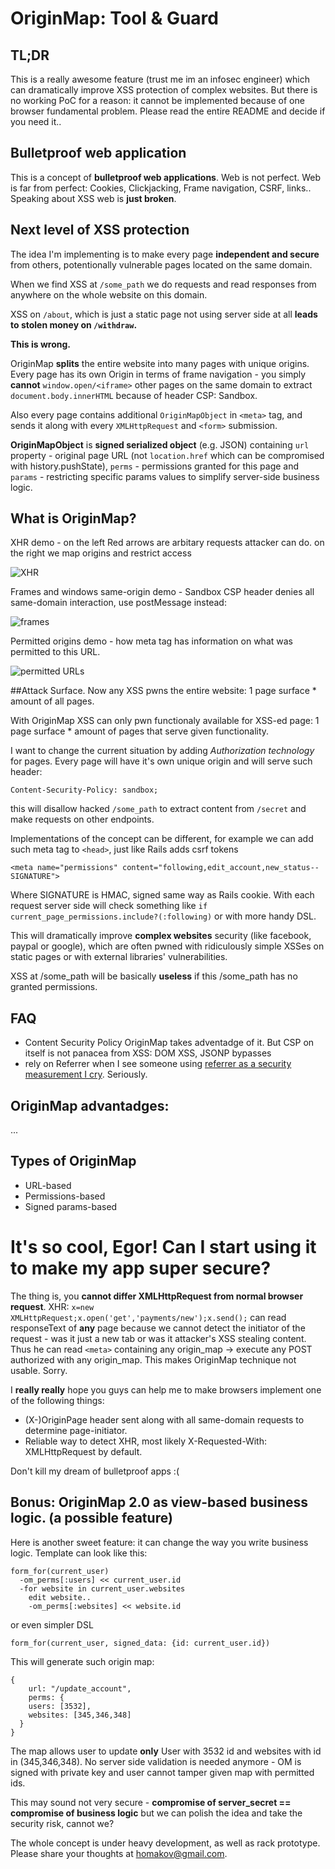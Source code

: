 # OriginMap: Tool & Guard

## TL;DR
This is a really awesome feature (trust me im an infosec engineer) which can dramatically improve XSS protection of complex websites. But there is no working PoC for a reason: it cannot be implemented because of one browser fundamental problem. Please read the entire README and decide if you need it..

## Bulletproof web application
This is a concept of **bulletproof web applications**. Web is not perfect. Web is far from perfect: Cookies, Clickjacking, Frame navigation, CSRF,  links..
Speaking about XSS web is **just broken**.

## Next level of XSS protection
The idea I'm implementing is to make every page **independent and secure** from others, potentionally vulnerable pages located on the same domain.

When we find XSS at `/some_path` we do requests and read responses from anywhere on the whole website on this domain. 

XSS on `/about`, which is just a static page not using server side at all **leads to stolen money on `/withdraw`.**

**This is wrong.**



OriginMap **splits** the entire website into many pages with unique origins. Every page has its own Origin in terms of frame navigation - you simply **cannot** `window.open/<iframe>` other pages on the same domain to extract `document.body.innerHTML` because of header CSP: Sandbox.

Also every page contains additional `OriginMapObject` in `<meta>` tag, and sends it along with every `XMLHttpRequest` and `<form>` submission. 

**OriginMapObject** is **signed serialized object** (e.g. JSON)  containing `url` property - original page URL (not `location.href` which can be compromised with history.pushState), `perms` - permissions granted for this page and `params` - restricting specific params values to simplify server-side business logic.


## What is OriginMap?

XHR demo - on the left Red arrows are arbitary requests attacker can do. on the right we map origins and restrict access

![XHR](http://f.cl.ly/items/0y3n0a3C261X2Y3X1V2q/demo%20\(1\).png)

Frames and windows same-origin demo - Sandbox CSP header denies all same-domain interaction, use postMessage instead:

![frames](http://f.cl.ly/items/3i152w2l243d2W1r0K3P/sameorig.png)

Permitted origins demo - how meta tag has information on what was permitted to this URL.

![permitted URLs](http://f.cl.ly/items/2s2B060O1d0N1D3b0U1B/somthn%20\(1\).png)

##Attack Surface.
Now any XSS pwns the entire website:
1 page surface * amount of all pages.

With OriginMap XSS can only pwn functionaly available for XSS-ed page: 
1 page surface * amount of pages that serve given functionality.



I want to change the current situation by adding *Authorization technology* for pages. Every page will have it's own unique origin and will serve such header:
```
Content-Security-Policy: sandbox;
```
this will disallow hacked `/some_path` to extract content from `/secret` and make requests on other endpoints.

Implementations of the concept can be different, for example we can add such meta tag to `<head>`, just like Rails adds csrf tokens
```
<meta name="permissions" content="following,edit_account,new_status--SIGNATURE">
```
Where SIGNATURE is HMAC, signed same way as Rails cookie.
With each request server side will check something like `if current_page_permissions.include?(:following)` or with more handy DSL.

This will dramatically improve **complex websites** security (like facebook, paypal or google), which are often pwned with ridiculously simple XSSes on static pages or with external libraries' vulnerabilities. 

XSS at /some_path will be basically **useless** if this /some_path has no granted permissions.

## FAQ
* Content Security Policy
OriginMap takes adventadge of it. But CSP on itself is not panacea from XSS: DOM XSS, JSONP bypasses
* rely on Referrer
when I see someone using [referrer as a security measurement I cry](http://homakov.blogspot.com/2012/04/playing-with-referer-origin-disquscom.html). Seriously.

## OriginMap advantadges:
...

## Types of OriginMap

* URL-based
* Permissions-based
* Signed params-based


# It's so cool, Egor! Can I start using it to make my app super secure?
The thing is, you **cannot differ XMLHttpRequest from normal browser request**. XHR: 
`x=new XMLHttpRequest;x.open('get','payments/new');x.send();`
can read responseText of **any** page because we cannot detect the initiator of the request - was it just a new tab or was it attacker's XSS stealing content. Thus he can read `<meta>` containing any origin_map -> execute any POST authorized with any origin_map. This makes OriginMap technique not usable. Sorry.

I **really really** hope you guys can help me to make browsers implement one of the following things:
* (X-)OriginPage header sent along with all same-domain requests to determine page-initiator.
* Reliable way to detect XHR, most likely X-Requested-With: XMLHttpRequest by default.

Don't kill my dream of bulletproof apps :(



## Bonus: OriginMap 2.0 as view-based business logic. (a possible feature)
Here is another sweet feature: it can change the way you write business logic. Template can look like this:
```
form_for(current_user)
  -om_perms[:users] << current_user.id
  -for website in current_user.websites 
    edit website..
    -om_perms[:websites] << website.id
```
or even simpler DSL
```
form_for(current_user, signed_data: {id: current_user.id})
```

This will generate such origin map:
```
{
	url: "/update_account",
	perms: {
    users: [3532],
    websites: [345,346,348] 
  }
}
```
The map allows user to update **only** User with 3532 id and websites with id in (345,346,348). No server side validation is needed anymore - OM is signed with private key and user cannot tamper given map with permitted ids.

This may sound not very secure - **compromise of server_secret == compromise of business logic** but we can polish the idea and take the security risk, cannot we?

The whole concept is under heavy development, as well as rack prototype. Please share your thoughts at homakov@gmail.com. 



